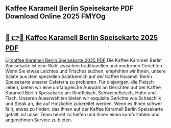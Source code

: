 ## Kaffee Karamell Berlin Speisekarte PDF Download Online 2025 FMYOg

# <h2><a href="http://gcbbwr.nevu.top/?p=Kaffee+Karamell+Berlin+Speisekarte">🔗 👉🔴 Kaffee Karamell Berlin Speisekarte 2025 PDF</a></h2>

[![Kaffee Karamell Berlin Speisekarte 2025 PDF](https://i.imgur.com/dBaPXMq.png)](http://gcbbwr.nevu.top/?p=Kaffee+Karamell+Berlin+Speisekarte)
Die Kaffee Karamell Berlin Speisekarte ist eine Wahl zwischen traditionellen und modernen Gerichten. Wenn Sie etwas Leichtes und Frisches suchen, empfehlen wir Ihnen, unsere Salate aus dem speziellen Salatbereich auf der Kaffee Karamell Berlin Speisekarte unserer Cafeteria zu probieren. Für diejenigen, die Fleisch lieben, bieten wir eine umfangreiche Auswahl an Gerichten auf der Kaffee Karamell Berlin Speisekarte an: Rindfleisch, Schweinefleisch, Huhn und Fisch. Unseren Auserwählten bieten wir exquisite Gerichte wie Schaschlik und Steak an, die auf Holzkohle zubereitet werden. Wenn es Ihnen schwer fällt, etwas zu finden, das Ihnen auf der Kaffee Karamell Berlin Speisekarte gefällt, ist unser Team bereit zu helfen und Ihnen einen komfortablen und angenehmen Service zu bieten.
